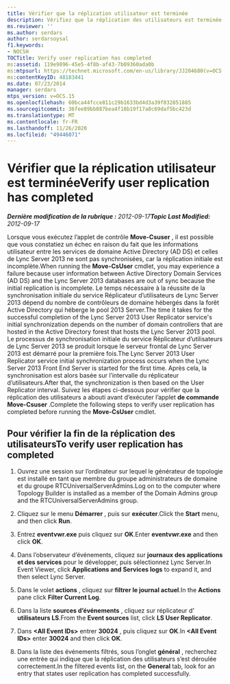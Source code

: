 ```yaml
---
title: Vérifier que la réplication utilisateur est terminée
description: Vérifiez que la réplication des utilisateurs est terminée.
ms.reviewer: ''
ms.author: serdars
author: serdarsoysal
f1.keywords:
- NOCSH
TOCTitle: Verify user replication has completed
ms:assetid: 119e9896-45e5-4f8b-af43-7b09360ada0b
ms:mtpsurl: https://technet.microsoft.com/en-us/library/JJ204680(v=OCS.15)
ms:contentKeyID: 48183441
ms.date: 07/23/2014
manager: serdars
mtps_version: v=OCS.15
ms.openlocfilehash: 60bca44fcce811c29b1633bd4d3a39f832851885
ms.sourcegitcommit: 36fee89bb887bea4f18b19f17a8c69daf5bc423d
ms.translationtype: MT
ms.contentlocale: fr-FR
ms.lasthandoff: 11/26/2020
ms.locfileid: "49446071"
---
```

# <a name="verify-user-replication-has-completed"></a><span data-ttu-id="4c75e-103">Vérifier que la réplication utilisateur est terminée</span><span class="sxs-lookup"><span data-stu-id="4c75e-103">Verify user replication has completed</span></span>

<div data-xmlns="http://www.w3.org/1999/xhtml">

<div class="topic" data-xmlns="http://www.w3.org/1999/xhtml" data-msxsl="urn:schemas-microsoft-com:xslt" data-cs="https://msdn.microsoft.com/">

<div data-asp="https://msdn2.microsoft.com/asp">



</div>

<div id="mainSection">

<div id="mainBody"><span data-ttu-id="4c75e-104">

<span> </span></span><span class="sxs-lookup"><span data-stu-id="4c75e-104">

<span> </span></span></span>

<span data-ttu-id="4c75e-105">_**Dernière modification de la rubrique :** 2012-09-17_</span><span class="sxs-lookup"><span data-stu-id="4c75e-105">_**Topic Last Modified:** 2012-09-17_</span></span>

<span data-ttu-id="4c75e-106">Lorsque vous exécutez l’applet de contrôle **Move-Csuser** , il est possible que vous constatiez un échec en raison du fait que les informations utilisateur entre les services de domaine Active Directory (AD DS) et celles de Lync Server 2013 ne sont pas synchronisées, car la réplication initiale est incomplète.</span><span class="sxs-lookup"><span data-stu-id="4c75e-106">When running the **Move-CsUser** cmdlet, you may experience a failure because user information between Active Directory Domain Services (AD DS) and the Lync Server 2013 databases are out of sync because the initial replication is incomplete.</span></span> <span data-ttu-id="4c75e-107">Le temps nécessaire à la réussite de la synchronisation initiale du service Réplicateur d’utilisateurs de Lync Server 2013 dépend du nombre de contrôleurs de domaine hébergés dans la forêt Active Directory qui héberge le pool 2013 Server.</span><span class="sxs-lookup"><span data-stu-id="4c75e-107">The time it takes for the successful completion of the Lync Server 2013 User Replicator service's initial synchronization depends on the number of domain controllers that are hosted in the Active Directory forest that hosts the Lync Server 2013 pool.</span></span> <span data-ttu-id="4c75e-108">Le processus de synchronisation initiale du service Réplicateur d’utilisateurs de Lync Server 2013 se produit lorsque le serveur frontal de Lync Server 2013 est démarré pour la première fois.</span><span class="sxs-lookup"><span data-stu-id="4c75e-108">The Lync Server 2013 User Replicator service initial synchronization process occurs when the Lync Server 2013 Front End Server is started for the first time.</span></span> <span data-ttu-id="4c75e-109">Après cela, la synchronisation est alors basée sur l’intervalle du réplicateur d’utilisateurs.</span><span class="sxs-lookup"><span data-stu-id="4c75e-109">After that, the synchronization is then based on the User Replicator interval.</span></span> <span data-ttu-id="4c75e-110">Suivez les étapes ci-dessous pour vérifier que la réplication des utilisateurs a abouti avant d’exécuter l’applet **de commande Move-Csuser** .</span><span class="sxs-lookup"><span data-stu-id="4c75e-110">Complete the following steps to verify user replication has completed before running the **Move-CsUser** cmdlet.</span></span>

<div>

## <a name="to-verify-user-replication-has-completed"></a><span data-ttu-id="4c75e-111">Pour vérifier la fin de la réplication des utilisateurs</span><span class="sxs-lookup"><span data-stu-id="4c75e-111">To verify user replication has completed</span></span>

1.  <span data-ttu-id="4c75e-112">Ouvrez une session sur l’ordinateur sur lequel le générateur de topologie est installé en tant que membre du groupe administrateurs de domaine et du groupe RTCUniversalServerAdmins.</span><span class="sxs-lookup"><span data-stu-id="4c75e-112">Log on to the computer where Topology Builder is installed as a member of the Domain Admins group and the RTCUniversalServerAdmins group.</span></span>

2.  <span data-ttu-id="4c75e-113">Cliquez sur le menu **Démarrer** , puis sur **exécuter**.</span><span class="sxs-lookup"><span data-stu-id="4c75e-113">Click the **Start** menu, and then click **Run**.</span></span>

3.  <span data-ttu-id="4c75e-114">Entrez **eventvwr.exe** puis cliquez sur **OK**.</span><span class="sxs-lookup"><span data-stu-id="4c75e-114">Enter **eventvwr.exe** and then click **OK**.</span></span>

4.  <span data-ttu-id="4c75e-115">Dans l’observateur d’événements, cliquez sur **journaux des applications et des services** pour le développer, puis sélectionnez Lync Server.</span><span class="sxs-lookup"><span data-stu-id="4c75e-115">In Event Viewer, click **Applications and Services logs** to expand it, and then select Lync Server.</span></span>

5.  <span data-ttu-id="4c75e-116">Dans le volet **actions** , cliquez sur **filtrer le journal actuel**.</span><span class="sxs-lookup"><span data-stu-id="4c75e-116">In the **Actions** pane click **Filter Current Log**.</span></span>

6.  <span data-ttu-id="4c75e-117">Dans la liste **sources d’événements** , cliquez sur réplicateur d' **utilisateurs LS**.</span><span class="sxs-lookup"><span data-stu-id="4c75e-117">From the **Event sources** list, click **LS User Replicator**.</span></span>

7.  <span data-ttu-id="4c75e-118">Dans **\<All Event IDs\>** entrer **30024** , puis cliquez sur **OK**.</span><span class="sxs-lookup"><span data-stu-id="4c75e-118">In **\<All Event IDs\>** enter **30024** and then click **OK**.</span></span>

8.  <span data-ttu-id="4c75e-119">Dans la liste des événements filtrés, sous l’onglet **général** , recherchez une entrée qui indique que la réplication des utilisateurs s’est déroulée correctement.</span><span class="sxs-lookup"><span data-stu-id="4c75e-119">In the filtered events list, on the **General** tab, look for an entry that states user replication has completed successfully.</span></span>

<span data-ttu-id="4c75e-120"></div>

</div>

<span> </span>

</div>

</div>

</span><span class="sxs-lookup"><span data-stu-id="4c75e-120"></div>

</div>

<span> </span>

</div>

</div>

</span></span></div>

